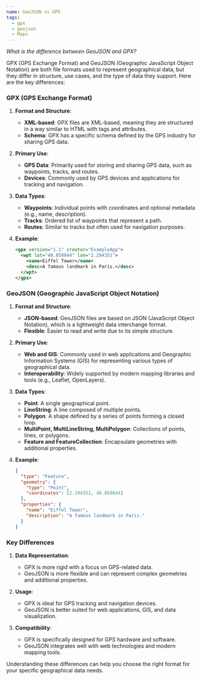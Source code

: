 ```yaml
---
name: GeoJSON vs GPX
tags:
  - gpx
  - geojson
  - Maps
---
```

*What is the difference between GeoJSON and GPX?*

GPX (GPS Exchange Format) and GeoJSON (Geographic JavaScript Object Notation) are both file formats used to represent geographical data, but they differ in structure, use cases, and the type of data they support. Here are the key differences:

### GPX (GPS Exchange Format)

1. **Format and Structure**:
   - **XML-based**: GPX files are XML-based, meaning they are structured in a way similar to HTML with tags and attributes.
   - **Schema**: GPX has a specific schema defined by the GPS industry for sharing GPS data.

2. **Primary Use**:
   - **GPS Data**: Primarily used for storing and sharing GPS data, such as waypoints, tracks, and routes.
   - **Devices**: Commonly used by GPS devices and applications for tracking and navigation.

3. **Data Types**:
   - **Waypoints**: Individual points with coordinates and optional metadata (e.g., name, description).
   - **Tracks**: Ordered list of waypoints that represent a path.
   - **Routes**: Similar to tracks but often used for navigation purposes.

4. **Example**:
   ```xml
   <gpx version="1.1" creator="ExampleApp">
     <wpt lat="48.858844" lon="2.294351">
       <name>Eiffel Tower</name>
       <desc>A famous landmark in Paris.</desc>
     </wpt>
   </gpx>
   ```

### GeoJSON (Geographic JavaScript Object Notation)

1. **Format and Structure**:
   - **JSON-based**: GeoJSON files are based on JSON (JavaScript Object Notation), which is a lightweight data interchange format.
   - **Flexible**: Easier to read and write due to its simple structure.

2. **Primary Use**:
   - **Web and GIS**: Commonly used in web applications and Geographic Information Systems (GIS) for representing various types of geographical data.
   - **Interoperability**: Widely supported by modern mapping libraries and tools (e.g., Leaflet, OpenLayers).

3. **Data Types**:
   - **Point**: A single geographical point.
   - **LineString**: A line composed of multiple points.
   - **Polygon**: A shape defined by a series of points forming a closed loop.
   - **MultiPoint, MultiLineString, MultiPolygon**: Collections of points, lines, or polygons.
   - **Feature and FeatureCollection**: Encapsulate geometries with additional properties.

4. **Example**:
   ```json
   {
     "type": "Feature",
     "geometry": {
       "type": "Point",
       "coordinates": [2.294351, 48.858844]
     },
     "properties": {
       "name": "Eiffel Tower",
       "description": "A famous landmark in Paris."
     }
   }
   ```

### Key Differences

1. **Data Representation**: 
   - GPX is more rigid with a focus on GPS-related data.
   - GeoJSON is more flexible and can represent complex geometries and additional properties.

2. **Usage**:
   - GPX is ideal for GPS tracking and navigation devices.
   - GeoJSON is better suited for web applications, GIS, and data visualization.

3. **Compatibility**:
   - GPX is specifically designed for GPS hardware and software.
   - GeoJSON integrates well with web technologies and modern mapping tools.

Understanding these differences can help you choose the right format for your specific geographical data needs.